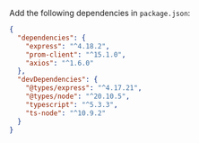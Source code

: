Add the following dependencies in `package.json`:

```json
{
  "dependencies": {
    "express": "^4.18.2",
    "prom-client": "^15.1.0",
    "axios": "^1.6.0"
  },
  "devDependencies": {
    "@types/express": "^4.17.21",
    "@types/node": "^20.10.5",
    "typescript": "^5.3.3",
    "ts-node": "^10.9.2"
  }
}
```

